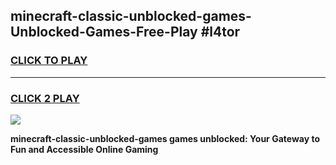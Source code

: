 
## minecraft-classic-unblocked-games-Unblocked-Games-Free-Play #l4tor
<h3>
<a href="https://us.freeplayer.one?title=minecraft-classic-unblocked-games&ref=9M">CLICK TO PLAY</a></h3>
<hr>

<h3>
<a href="https://us.freeplayer.one?title=minecraft-classic-unblocked-games&ref=9M">CLICK 2 PLAY</a>
  
</h3>

<a href="https://us.freeplayer.one?title=minecraft-classic-unblocked-games&ref=9M"><img src="https://clearcache.store/games.png"></a>


**minecraft-classic-unblocked-games games unblocked: Your Gateway to Fun and Accessible Online Gaming**
